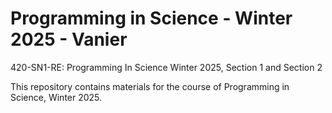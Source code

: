 # Programming in Science - Winter 2025 - Vanier
420-SN1-RE: Programming In Science Winter 2025, Section 1 and Section 2

This repository contains materials for the course of Programming in Science, Winter 2025.

